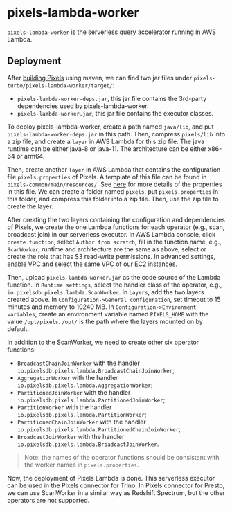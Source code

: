 # pixels-lambda-worker

`pixels-lambda-worker` is the serverless query accelerator running in AWS Lambda.

## Deployment

After [building Pixels](https://github.com/pixelsdb/pixels#build-pixels) using maven, we can find
two jar files under `pixels-turbo/pixels-lambda-worker/target/`:
* `pixels-lambda-worker-deps.jar`, this jar file contains the 3rd-party dependencies used by pixels-lambda-worker.
* `pixels-lambda-worker.jar`, this jar file contains the executor classes.

To deploy pixels-lambda-worker, create a path named `java/lib`, and put `pixels-lambda-worker-deps.jar` in this path.
Then, compress `pixels/lib` into a zip file, and create a `layer` in AWS Lambda for this zip file.
The java runtime can be either java-8 or java-11. The architecture can be either x86-64 or arm64.

Then, create another `layer` in AWS Lambda that contains the configuration file `pixels.properties` of Pixels.
A template of this file can be found in `pixels-common/main/resources/`.
See [here](https://github.com/pixelsdb/pixels#build-pixels) for more details of the properties in this file.
We can create a folder named `pixels`, put `pixels.properties` in this folder, and compress
this folder into a zip file. Then, use the zip file to create the layer.

After creating the two layers containing the configuration and dependencies of Pixels, we create the
one Lambda functions for each operator (e.g., scan, broadcast join) in our serverless executor.
In AWS Lambda console, click `create function`, select `Author from scratch`, fill in the function name,
e.g., `ScanWorker`, runtime and architecture are the same as above, select or create the role that has
S3 read-write permissions.
In advanced settings, enable VPC and select the same VPC of our EC2 instances.

Then, upload `pixels-lambda-worker.jar` as the code source of the Lambda function.
In `Runtime settings`, select the handler class of the operator, e.g., `io.pixelsdb.pixels.lambda.ScanWorker`.
In `Layers`, add the two layers created above.
In `Configuration->General configuration`, set timeout to 15 minutes and memory to 10240 MB.
In `Configuration->Environment variables`, create an environment variable named `PIXELS_HOME` with the value `/opt/pixels`.
`/opt/` is the path where the layers mounted on by default.

In addition to the ScanWorker, we need to create other six operator functions:
* `BroadcastChainJoinWorker` with the handler `io.pixelsdb.pixels.lambda.BroadcastChainJoinWorker`;
* `AggregationWorker` with the handler `io.pixelsdb.pixels.lambda.AggregationWorker`;
* `PartitionedJoinWorker` with the handler `io.pixelsdb.pixels.lambda.PartitionedJoinWorker`;
* `PartitionWorker` with the handler `io.pixelsdb.pixels.lambda.PartitionWorker`;
* `PartitionedChainJoinWorker` with the handler `io.pixelsdb.pixels.lambda.PartitionedChainJoinWorker`;
* `BroadcastJoinWorker` with the handler `io.pixelsdb.pixels.lambda.BroadcastJoinWorker`.

> Note: the names of the operator functions should be consistent with the worker names in `pixels.properties`.

Now, the deployment of Pixels Lambda is done. This serverless executor can be used in the Pixels connector for Trino.
In Pixels connector for Presto, we can use ScanWorker in a similar way as Redshift Spectrum, but the other operators are not supported.